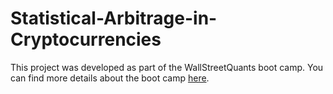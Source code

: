 # Statistical-Arbitrage-in-Cryptocurrencies
This project was developed as part of the WallStreetQuants boot camp. You can find more details about the boot camp [here](https://www.thewallstreetquants.com/rebook?src=aryan).
